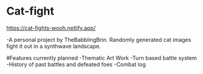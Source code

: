 # Cat-fight
https://cat-fights-wooh.netlify.app/

-A personal project by TheBabblingBrin. Randomly generated cat images fight it out in a synthwave landscape. 


#Features currently planned
-Thematic Art Work
-Turn based battle system
-History of past battles and defeated foes
-Combat log
